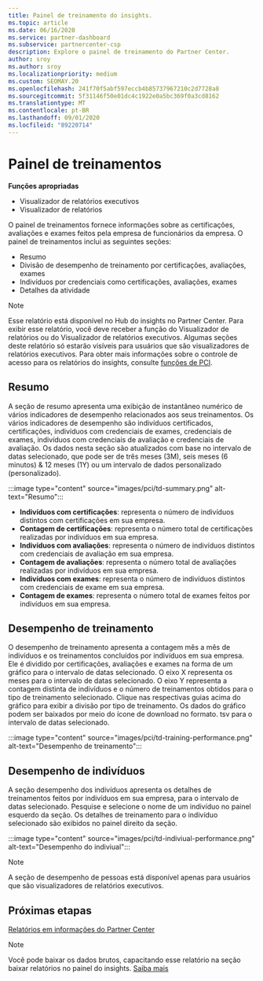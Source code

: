 ```yaml
---
title: Painel de treinamento do insights.
ms.topic: article
ms.date: 06/16/2020
ms.service: partner-dashboard
ms.subservice: partnercenter-csp
description: Explore o painel de treinamento do Partner Center.
author: sroy
ms.author: sroy
ms.localizationpriority: medium
ms.custom: SEOMAY.20
ms.openlocfilehash: 241f70f5abf597eccb4b85737967210c2d7728a8
ms.sourcegitcommit: 5f31146f50e01dc4c1922e0a5bc369f0a3cd8162
ms.translationtype: MT
ms.contentlocale: pt-BR
ms.lasthandoff: 09/01/2020
ms.locfileid: "89220714"
---
```

# <a name="trainings-dashboard"></a>Painel de treinamentos

**Funções apropriadas**
- Visualizador de relatórios executivos
- Visualizador de relatórios

O painel de treinamentos fornece informações sobre as certificações, avaliações e exames feitos pela empresa de funcionários da empresa. O painel de treinamentos inclui as seguintes seções:

- Resumo
- Divisão de desempenho de treinamento por certificações, avaliações, exames
- Indivíduos por credenciais como certificações, avaliações, exames
- Detalhes da atividade

>[!NOTE] 
>Esse relatório está disponível no Hub do insights no Partner Center. Para exibir esse relatório, você deve receber a função do Visualizador de relatórios ou do Visualizador de relatórios executivos. Algumas seções deste relatório só estarão visíveis para usuários que são visualizadores de relatórios executivos. Para obter mais informações sobre o controle de acesso para os relatórios do insights, consulte [funções de PCI](pci-roles.md).

## <a name="summary"></a>Resumo

A seção de resumo apresenta uma exibição de instantâneo numérico de vários indicadores de desempenho relacionados aos seus treinamentos. Os vários indicadores de desempenho são indivíduos certificados, certificações, indivíduos com credenciais de exames, credenciais de exames, indivíduos com credenciais de avaliação e credenciais de avaliação. Os dados nesta seção são atualizados com base no intervalo de datas selecionado, que pode ser de três meses (3M), seis meses (6 minutos) & 12 meses (1Y) ou um intervalo de dados personalizado (personalizado). 

:::image type="content" source="images/pci/td-summary.png" alt-text="Resumo":::

- **Indivíduos com certificações**: representa o número de indivíduos distintos com certificações em sua empresa.
- **Contagem de certificações**: representa o número total de certificações realizadas por indivíduos em sua empresa.
- **Indivíduos com avaliações**: representa o número de indivíduos distintos com credenciais de avaliação em sua empresa. 
- **Contagem de avaliações**: representa o número total de avaliações realizadas por indivíduos em sua empresa.
- **Indivíduos com exames**: representa o número de indivíduos distintos com credenciais de exame em sua empresa. 
- **Contagem de exames**: representa o número total de exames feitos por indivíduos em sua empresa.

## <a name="training-performance"></a>Desempenho de treinamento

O desempenho de treinamento apresenta a contagem mês a mês de indivíduos e os treinamentos concluídos por indivíduos em sua empresa. Ele é dividido por certificações, avaliações e exames na forma de um gráfico para o intervalo de datas selecionado. O eixo X representa os meses para o intervalo de datas selecionado. O eixo Y representa a contagem distinta de indivíduos e o número de treinamentos obtidos para o tipo de treinamento selecionado. Clique nas respectivas guias acima do gráfico para exibir a divisão por tipo de treinamento. Os dados do gráfico podem ser baixados por meio do ícone de download no formato. tsv para o intervalo de datas selecionado.

:::image type="content" source="images/pci/td-training-performance.png" alt-text="Desempenho de treinamento":::

## <a name="individuals-performance"></a>Desempenho de indivíduos

A seção desempenho dos indivíduos apresenta os detalhes de treinamentos feitos por indivíduos em sua empresa, para o intervalo de datas selecionado. Pesquise e selecione o nome de um indivíduo no painel esquerdo da seção. Os detalhes de treinamento para o indivíduo selecionado são exibidos no painel direito da seção.

:::image type="content" source="images/pci/td-indiviual-performance.png" alt-text="Desempenho do indiviual":::

>[!NOTE] 
> A seção de desempenho de pessoas está disponível apenas para usuários que são visualizadores de relatórios executivos. 

## <a name="next-steps"></a>Próximas etapas

[Relatórios em informações do Partner Center](partner-center-insights.md)

>[!NOTE] 
> Você pode baixar os dados brutos, capacitando esse relatório na seção baixar relatórios no painel do insights. [Saiba mais](pci-download-reports.md)